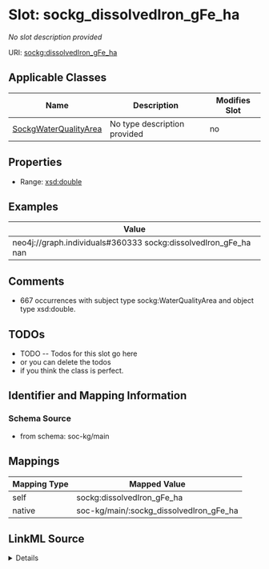 

# Slot: sockg_dissolvedIron_gFe_ha


_No slot description provided_





URI: [sockg:dissolvedIron_gFe_ha](http://www.semanticweb.org/sockg/ontologies/2024/0/soil-carbon-ontology/dissolvedIron_gFe_ha)



<!-- no inheritance hierarchy -->





## Applicable Classes

| Name | Description | Modifies Slot |
| --- | --- | --- |
| [SockgWaterQualityArea](../classes/SockgWaterQualityArea.md) | No type description provided |  no  |







## Properties

* Range: [xsd:double](http://www.w3.org/2001/XMLSchema#double)






## Examples

| Value |
| --- |
| neo4j://graph.individuals#360333 sockg:dissolvedIron_gFe_ha nan |

## Comments

* 667 occurrences with subject type sockg:WaterQualityArea and object type xsd:double.

## TODOs

* TODO -- Todos for this slot go here
* or you can delete the todos
* if you think the class is perfect.

## Identifier and Mapping Information







### Schema Source


* from schema: soc-kg/main




## Mappings

| Mapping Type | Mapped Value |
| ---  | ---  |
| self | sockg:dissolvedIron_gFe_ha |
| native | soc-kg/main/:sockg_dissolvedIron_gFe_ha |




## LinkML Source

<details>
```yaml
name: sockg_dissolvedIron_gFe_ha
description: No slot description provided
todos:
- TODO -- Todos for this slot go here
- or you can delete the todos
- if you think the class is perfect.
comments:
- 667 occurrences with subject type sockg:WaterQualityArea and object type xsd:double.
examples:
- value: neo4j://graph.individuals#360333 sockg:dissolvedIron_gFe_ha nan
from_schema: soc-kg/main
rank: 1000
slot_uri: sockg:dissolvedIron_gFe_ha
alias: sockg_dissolvedIron_gFe_ha
domain_of:
- sockg_WaterQualityArea
range: double

```
</details>